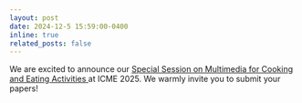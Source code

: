 ```yaml
---
layout: post
date: 2024-12-5 15:59:00-0400
inline: true
related_posts: false
---
```

We are excited to announce our  <a href="https://2025.ieeeicme.org/ss10-multimedia-for-cooking-and-eating-activities/">Special Session on Multimedia for Cooking and Eating Activities </a> at ICME 2025. We warmly invite you to submit your papers!         	
